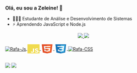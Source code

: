 ### Olá, eu sou a Zeleine! 🌷

- 👩🏻‍💻 Estudante de Análise e Desenvolvimento de Sistemas
- ⚡ Aprendendo JavaScript e Node.js

<div align="center">
  <a href="https://github.com/zeleine">
  <img height="180em" src="https://github-readme-stats-ybck.vercel.app/api?username=zeleine&show_icons=true&theme=dracula&include_all_commits=true&count_private=true"/>
  <img height="180em" src="https://github-readme-stats-ybck.vercel.app/api/top-langs/?username=zeleine&layout=compact&langs_count=7&theme=dracula"/>
</div>

<div style="display: inline_block"><br>
  
  <img align="center" alt="Rafa-Js" height="30" width="40" src="https://cdn.jsdelivr.net/gh/devicons/devicon/icons/github/github-original.svg">
  <img align="center" alt="Rafa-Js" height="30" width="40" src="https://raw.githubusercontent.com/devicons/devicon/master/icons/javascript/javascript-plain.svg">
  <img align="center" alt="Rafa-HTML" height="30" width="40" src="https://raw.githubusercontent.com/devicons/devicon/master/icons/html5/html5-original.svg">
  <img align="center" alt="Rafa-CSS" height="30" width="40" src="https://raw.githubusercontent.com/devicons/devicon/master/icons/css3/css3-original.svg">
  <img align="center" alt="Rafa-CSS" height="30" width="40" src="https://cdn.jsdelivr.net/gh/devicons/devicon/icons/figma/figma-original.svg">
</div>

##

<div> 
  <a href = "mailto:zeleinecbl@gmail.com"><img src="https://img.shields.io/badge/-Gmail-%23333?style=for-the-badge&logo=gmail&logoColor=white" target="_blank"></a>
  <a href="https://www.linkedin.com/in/zeleinelimao" target="_blank"><img src="https://img.shields.io/badge/-LinkedIn-%230077B5?style=for-the-badge&logo=linkedin&logoColor=white" target="_blank"></a>
</div>
